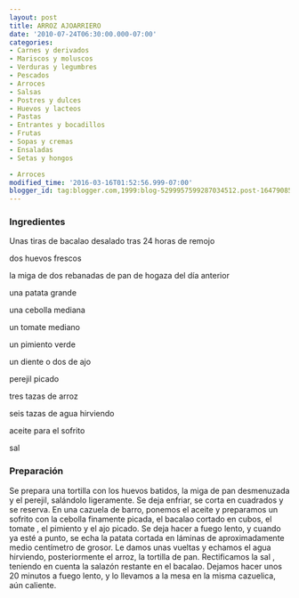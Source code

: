 ```yaml
---
layout: post
title: ARROZ AJOARRIERO
date: '2010-07-24T06:30:00.000-07:00'
categories:
- Carnes y derivados
- Mariscos y moluscos
- Verduras y legumbres
- Pescados
- Arroces
- Salsas
- Postres y dulces
- Huevos y lacteos
- Pastas
- Entrantes y bocadillos
- Frutas
- Sopas y cremas
- Ensaladas
- Setas y hongos

- Arroces
modified_time: '2016-03-16T01:52:56.999-07:00'
blogger_id: tag:blogger.com,1999:blog-5299957599287034512.post-1647908592183172554
---
```


<h3>Ingredientes</h3>

Unas tiras de bacalao desalado tras 24 horas de remojo

dos huevos frescos

la miga de dos rebanadas de pan de hogaza del día anterior

una patata grande

una cebolla mediana

un tomate mediano

un pimiento verde

un diente o dos de ajo

perejil picado

tres tazas de arroz

seis tazas de agua hirviendo

aceite para el sofrito

sal

<h3>Preparación</h3>

Se prepara una tortilla con los huevos batidos, la miga de pan desmenuzada y el perejil, salándolo ligeramente. Se deja enfriar, se corta en cuadrados y se reserva. En una cazuela de barro, ponemos el aceite y preparamos un sofrito con la cebolla finamente picada, el bacalao cortado en cubos, el tomate , el pimiento y el ajo picado. Se deja hacer a fuego lento, y cuando ya esté a punto, se echa la patata cortada en láminas de aproximadamente medio centímetro de grosor. Le damos unas vueltas y echamos el agua hirviendo, posteriormente el arroz, la tortilla de pan. Rectificamos la sal , teniendo en cuenta la salazón restante en el bacalao. Dejamos hacer unos 20 minutos a fuego lento, y lo llevamos a la mesa en la misma cazuelica, aún caliente.

